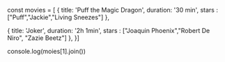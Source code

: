 const movies = [
{
  title: 'Puff the Magic Dragon',
  duration: '30 min',
  stars : ["Puff","Jackie","Living Sneezes"]
},

{
  title: 'Joker',
  duration: '2h 1min',
  stars : ["Joaquin Phoenix","Robert De Niro", "Zazie Beetz"]
},
}]

console.log(moies[1].join())